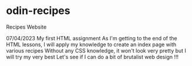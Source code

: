 # odin-recipes
Recipes Website

07/04/2023
My first HTML assignment
As I'm getting to the end of the HTML lessons, I will apply my knowledge to create an index page with various recipes
Without any CSS knowledge, it won't look very pretty but I will try my very best
Let's see if I can do a bit of brutalist web design !!! 

